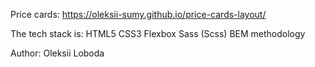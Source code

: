 Price cards:
https://oleksii-sumy.github.io/price-cards-layout/

The tech stack is:
HTML5
CSS3
Flexbox
Sass (Scss)
BEM methodology

Author:
Oleksii Loboda


